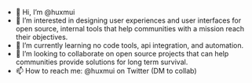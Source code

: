 - 👋 Hi, I’m @huxmui
- 👀 I’m interested in designing user experiences and user interfaces for open source, internal tools that help communities with a mission reach their objectives. 
- 🌱 I’m currently learning no code tools, api integration, and automation.
- 💞️ I’m looking to collaborate on open source projects that can help communities provide solutions for long term survival.
- 📫 How to reach me: @huxmui on Twitter (DM to collab)

<!---
huxmui/huxmui is a ✨ special ✨ repository because its `README.md` (this file) appears on your GitHub profile.
You can click the Preview link to take a look at your changes.
--->
